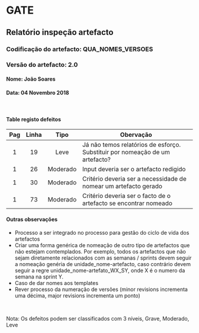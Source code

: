 # GATE
## Relatório inspeção artefacto
### Codificação do artefacto: QUA_NOMES_VERSOES
### Versão do artefacto: 2.0
#### Nome: João Soares
#### Data: 04 Novembro 2018

</br>

#### Table registo defeitos
|Pag|Linha|Tipo|Obervação
|:---:|:---:|:---:|---
|1|19|Leve|Já não temos relatórios de esforço. Substituir por nomeação de um artefacto?
|1|26|Moderado|Input deveria ser o artefacto redigido
|1|30|Moderado|Critério deveria ser a necessidade de nomear um artefacto gerado
|1|73|Moderado|Critério deveria ser o facto de o artefacto se encontrar nomeado


#### Outras observações
- Processo a ser integrado no processo para gestão do ciclo de vida dos artefactos
- Criar uma forma genérica de nomeação de outro tipo de artefactos que não estejam contemplados. Por exemplo, todos os artefactos que não sejam diretamente relacionados com as semanas / sprints devem seguir a nomeação genéria de unidade_nome-artefacto, caso contrário devem seguir a regre unidade_nome-artefato_WX_SY, onde X é o numero da semana na sprint Y.
- Caso de dar nomes aos templates
- Rever processo da numeração de versões (minor revisions incrementa uma décima, major revisions incrementa um ponto)

</br>

Nota: Os defeitos podem ser classificados com 3 níveis, Grave, Moderado, Leve